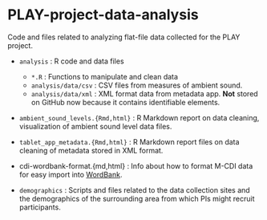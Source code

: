 # PLAY-project-data-analysis
Code and files related to analyzing flat-file data collected for the PLAY project.

- `analysis` : R code and data files
	- `*.R` : Functions to manipulate and clean data 	
	- `analysis/data/csv` : CSV files from measures of ambient sound.
	- `analysis/data/xml` : XML format data from metadata app. **Not** stored on GitHub now because it contains identifiable elements.

- `ambient_sound_levels.{Rmd,html}` : R Markdown report on data cleaning, visualization of ambient sound level data files.
- `tablet_app_metadata.{Rmd,html}` : R Markdown report files on data cleaning of metadata stored in XML format.
- cdi-wordbank-format.{md,html} : Info about how to format M-CDI data for easy import into [WordBank](http://wordbank.stanford.edu).

- `demographics` : Scripts and files related to the data collection sites and the demographics of the surrounding area from which PIs might recruit participants.